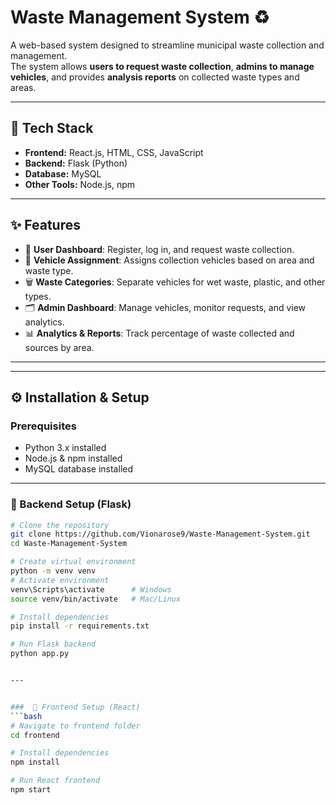 # Waste Management System ♻️

A web-based system designed to streamline municipal waste collection and management.  
The system allows **users to request waste collection**, **admins to manage vehicles**, and provides **analysis reports** on collected waste types and areas.  

---

## 🚀 Tech Stack
- **Frontend:** React.js, HTML, CSS, JavaScript  
- **Backend:** Flask (Python)  
- **Database:** MySQL  
- **Other Tools:** Node.js, npm  

---

## ✨ Features
- 👤 **User Dashboard**: Register, log in, and request waste collection.  
- 🚛 **Vehicle Assignment**: Assigns collection vehicles based on area and waste type.  
- 🗑 **Waste Categories**: Separate vehicles for wet waste, plastic, and other types.  
- 🗂 **Admin Dashboard**: Manage vehicles, monitor requests, and view analytics.  
- 📊 **Analytics & Reports**: Track percentage of waste collected and sources by area.  

---


---

## ⚙️ Installation & Setup

### Prerequisites
- Python 3.x installed  
- Node.js & npm installed  
- MySQL database installed  

---

### 🔹 Backend Setup (Flask)
```bash
# Clone the repository
git clone https://github.com/Vionarose9/Waste-Management-System.git
cd Waste-Management-System

# Create virtual environment
python -m venv venv
# Activate environment
venv\Scripts\activate      # Windows  
source venv/bin/activate   # Mac/Linux  

# Install dependencies
pip install -r requirements.txt

# Run Flask backend
python app.py


---


###  🔹 Frontend Setup (React)
```bash
# Navigate to frontend folder
cd frontend

# Install dependencies
npm install

# Run React frontend
npm start
```
